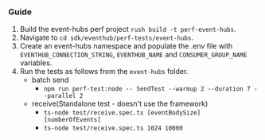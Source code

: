 ### Guide

1. Build the event-hubs perf project `rush build -t perf-event-hubs`.
2. Navigate to `cd sdk/eventhub/perf-tests/event-hubs`.
3. Create an event-hubs namespace and populate the .env file with `EVENTHUB_CONNECTION_STRING`, `EVENTHUB_NAME` and `CONSUMER_GROUP_NAME` variables.
4. Run the tests as follows from the `event-hubs` folder.
   - batch send
     - `npm run perf-test:node -- SendTest --warmup 2 --duration 7 --parallel 2`
   - receive(Standalone test - doesn't use the framework)
     - `ts-node test/receive.spec.ts [eventBodySize] [numberOfEvents]`
     - `ts-node test/receive.spec.ts 1024 10000`

